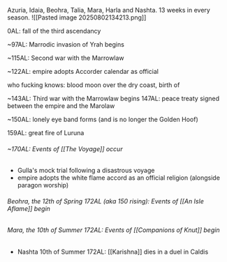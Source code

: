 Azuria, Idaia, Beohra, Talia, Mara, Harla and Nashta. 13 weeks in every season.
![[Pasted image 20250802134213.png]]

0AL: fall of the third ascendancy

~97AL: Marrodic invasion of Yrah begins

~115AL: Second war with the Marrowlaw

~122AL: empire adopts Accorder calendar as official

who fucking knows: blood moon over the dry coast, birth of 

~143AL: Third war with the Marrowlaw begins
147AL: peace treaty signed between the empire and the Marolaw

~150AL: lonely eye band forms (and is no longer the Golden Hoof)

159AL: great fire of Luruna

###### ~170AL: Events of [[The Voyage]] occur
- Gulla's mock trial following a disastrous voyage
- empire adopts the white flame accord as an official religion (alongside paragon worship)

###### Beohra, the 12th of Spring 172AL (aka 150 rising): Events of [[An Isle Aflame]] begin

###### Mara, the 10th of Summer 172AL: Events of [[Companions of Knut]] begin
- Nashta 10th of Summer 172AL: [[Karishna]] dies in a duel in Caldis 



